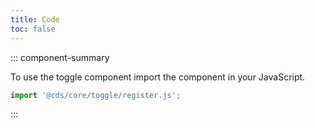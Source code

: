 ```yaml
---
title: Code
toc: false
---
```


::: component-summary

To use the toggle component import the component in your JavaScript.

```javascript
import '@cds/core/toggle/register.js';
```

:::

<CdsDemos componentName="toggle" />
